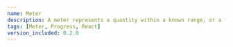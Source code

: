 ```yaml
---
name: Meter
description: A meter represents a quantity within a known range, or a fractional value. Meters are often used to represent a percentage or a ratio.
tags: [Meter, Progress, React]
version_included: 0.2.0
---
```

